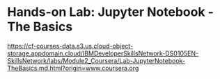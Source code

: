 # Hands-on Lab: Jupyter Notebook - The Basics

https://cf-courses-data.s3.us.cloud-object-storage.appdomain.cloud/IBMDeveloperSkillsNetwork-DS0105EN-SkillsNetwork/labs/Module2_Coursera/Lab-JupyterNotebook-TheBasics.md.html?origin=www.coursera.org